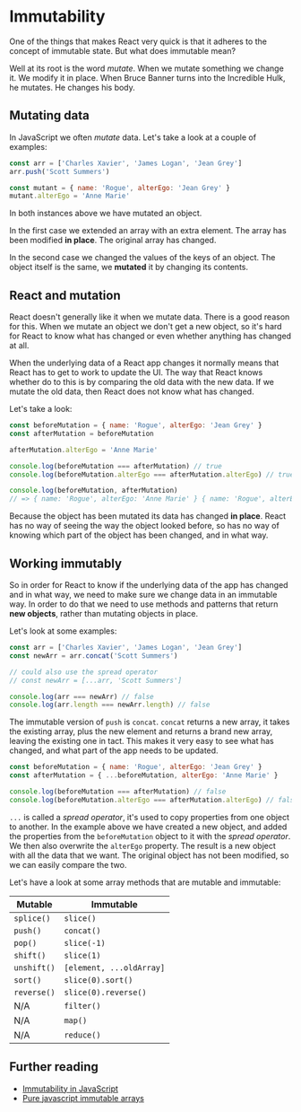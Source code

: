 # Immutability

One of the things that makes React very quick is that it adheres to the concept of immutable state. But what does immutable mean?

Well at its root is the word _mutate_. When we mutate something we change it. We modify it in place. When Bruce Banner turns into the Incredible Hulk, he mutates. He changes his body.

## Mutating data

In JavaScript we often _mutate_ data. Let's take a look at a couple of examples:

```js
const arr = ['Charles Xavier', 'James Logan', 'Jean Grey']
arr.push('Scott Summers')

const mutant = { name: 'Rogue', alterEgo: 'Jean Grey' }
mutant.alterEgo = 'Anne Marie'
```

In both instances above we have mutated an object.

In the first case we extended an array with an extra element. The array has been modified **in place**. The original array has changed.

In the second case we changed the values of the keys of an object. The object itself is the same, we **mutated** it by changing its contents.

## React and mutation

React doesn't generally like it when we mutate data. There is a good reason for this. When we mutate an object we don't get a new object, so it's hard for React to know what has changed or even whether anything has changed at all.

When the underlying data of a React app changes it normally means that React has to get to work to update the UI. The way that React knows whether do to this is by comparing the old data with the new data. If we mutate the old data, then React does not know what has changed.

Let's take a look:

```js
const beforeMutation = { name: 'Rogue', alterEgo: 'Jean Grey' }
const afterMutation = beforeMutation

afterMutation.alterEgo = 'Anne Marie'

console.log(beforeMutation === afterMutation) // true
console.log(beforeMutation.alterEgo === afterMutation.alterEgo) // true

console.log(beforeMutation, afterMutation)
// => { name: 'Rogue', alterEgo: 'Anne Marie' } { name: 'Rogue', alterEgo: 'Anne Marie' }
```

Because the object has been mutated its data has changed **in place**. React has no way of seeing the way the object looked before, so has no way of knowing which part of the object has been changed, and in what way.

## Working immutably

So in order for React to know if the underlying data of the app has changed and in what way, we need to make sure we change data in an immutable way. In order to do that we need to use methods and patterns that return **new objects**, rather than mutating objects in place.

Let's look at some examples:

```js
const arr = ['Charles Xavier', 'James Logan', 'Jean Grey']
const newArr = arr.concat('Scott Summers')

// could also use the spread operator
// const newArr = [...arr, 'Scott Summers']

console.log(arr === newArr) // false
console.log(arr.length === newArr.length) // false
```

The immutable version of `push` is `concat`. `concat` returns a new array, it takes the existing array, plus the new element and returns a brand new array, leaving the existing one in tact. This makes it very easy to see what has changed, and what part of the app needs to be updated.

```js
const beforeMutation = { name: 'Rogue', alterEgo: 'Jean Grey' }
const afterMutation = { ...beforeMutation, alterEgo: 'Anne Marie' }

console.log(beforeMutation === afterMutation) // false
console.log(beforeMutation.alterEgo === afterMutation.alterEgo) // false
```

`...` is called a _spread operator_, it's used to copy properties from one object to another. In the example above we have created a new object, and added the properties from the `beforeMutation` object to it with the _spread operator_. We then also overwrite the `alterEgo` property. The result is a new object with all the data that we want. The original object has not been modified, so we can easily compare the two.

Let's have a look at some array methods that are mutable and immutable:

| Mutable | Immutable |
|---------|-----------|
| `splice()` | `slice()` |
| `push()` | `concat()` |
| `pop()` | `slice(-1)` |
| `shift()` | `slice(1)` |
| `unshift()` | `[element, ...oldArray]` |
| `sort()` | `slice(0).sort()` |
| `reverse()` | `slice(0).reverse()` |
| N/A | `filter()` |
| N/A | `map()` |
| N/A | `reduce()` |

## Further reading

* [Immutability in JavaScript](https://www.sitepoint.com/immutability-javascript/)
* [Pure javascript immutable arrays](https://vincent.billey.me/pure-javascript-immutable-array/)
